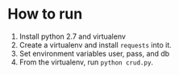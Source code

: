 How to run
==========

1. Install python 2.7 and virtualenv
2. Create a virtualenv and install `requests` into it.
3. Set environment variables user, pass, and db
4. From the virtualenv, run `python crud.py`.
